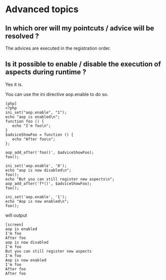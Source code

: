 # Advanced topics #

## In which orer will my pointcuts / advice will be resolved ? ##

The advices are executed in the registration order.

## Is it possible to enable / disable the execution of aspects during runtime ? ##

Yes it is.

You can use the ini directive aop.enable to do so.

    [php]
    <?php
    ini_set("aop.enable", "1");
    echo "aop is enabled\n";
    function foo () {
       echo "I'm foo\n";
    }
    $adviceShowFoo = function () {
       echo "After foo\n";
    };

    aop_add_after('foo()', $adviceShowFoo);
    foo();

    ini_set('aop.enable', '0');
    echo "aop is now disabled\n";
    foo();
    echo "But you can still register new aspects\n";
    aop_add_after('f*()', $adviceShowFoo);
    foo();

    ini_set('aop.enable', '1');
    echo "Aop is now enabled\n";
    foo();
    
will output

    [screen]
    aop is enabled
    I'm foo
    After foo
    aop is now disabled
    I'm foo
    But you can still register new aspects
    I'm foo
    Aop is now enabled
    I'm foo
    After foo
    After foo
